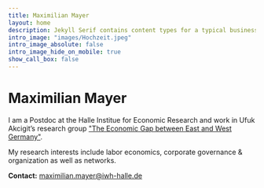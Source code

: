 ```yaml
---
title: Maximilian Mayer
layout: home
description: Jekyll Serif contains content types for a typical business website. The theme is fully responsive, blazing fast and artfully illustrated.
intro_image: "images/Hochzeit.jpeg"
intro_image_absolute: false
intro_image_hide_on_mobile: true
show_call_box: false
---
```


# Maximilian Mayer

I am a Postdoc at the Halle Institue for Economic Research and work in Ufuk Akcigit’s research group ["The Economic Gap between East and West Germany"](https://www.iwh-halle.de/en/research/research-groups/detail/the-economic-gap-between-east-and-west-germany/).

My research interests include labor economics, corporate governance & organization as well as networks.

**Contact:** [maximilian.mayer@iwh-halle.de](mailto:maximilian.mayer@iwh-halle.de)
